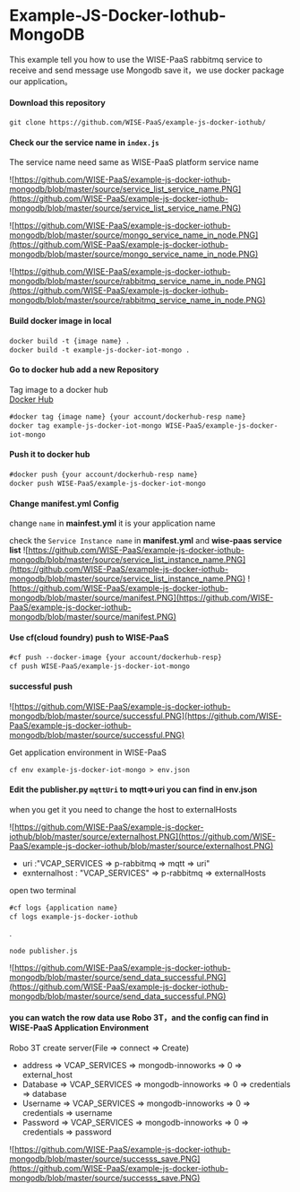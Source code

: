 # Example-JS-Docker-Iothub-MongoDB

This example tell you how to use the WISE-PaaS rabbitmq service to receive and send message use Mongodb save it，we use docker package our application。

#### Download this repository

    git clone https://github.com/WISE-PaaS/example-js-docker-iothub/
    
#### Check our the service name in `index.js`

The service name need same as WISE-PaaS platform service name

![https://github.com/WISE-PaaS/example-js-docker-iothub-mongodb/blob/master/source/service_list_service_name.PNG](https://github.com/WISE-PaaS/example-js-docker-iothub-mongodb/blob/master/source/service_list_service_name.PNG)

![https://github.com/WISE-PaaS/example-js-docker-iothub-mongodb/blob/master/source/mongo_service_name_in_node.PNG](https://github.com/WISE-PaaS/example-js-docker-iothub-mongodb/blob/master/source/mongo_service_name_in_node.PNG)

![https://github.com/WISE-PaaS/example-js-docker-iothub-mongodb/blob/master/source/rabbitmq_service_name_in_node.PNG](https://github.com/WISE-PaaS/example-js-docker-iothub-mongodb/blob/master/source/rabbitmq_service_name_in_node.PNG)

#### Build docker image in local
 
    docker build -t {image name} .
    docker build -t example-js-docker-iot-mongo .

#### Go to docker hub add a new **Repository**

Tag image to a docker hub  
[Docker Hub](https://hub.docker.com/)

    #docker tag {image name} {your account/dockerhub-resp name}
    docker tag example-js-docker-iot-mongo WISE-PaaS/example-js-docker-iot-mongo


#### Push it to docker hub

    #docker push {your account/dockerhub-resp name}
    docker push WISE-PaaS/example-js-docker-iot-mongo

#### Change **manifest.yml** Config

change `name` in **mainfest.yml** it is your application name

check the `Service Instance name` in **manifest.yml** and **wise-paas service list**
![https://github.com/WISE-PaaS/example-js-docker-iothub-mongodb/blob/master/source/service_list_instance_name.PNG](https://github.com/WISE-PaaS/example-js-docker-iothub-mongodb/blob/master/source/service_list_instance_name.PNG)
![https://github.com/WISE-PaaS/example-js-docker-iothub-mongodb/blob/master/source/manifest.PNG](https://github.com/WISE-PaaS/example-js-docker-iothub-mongodb/blob/master/source/manifest.PNG)

#### Use cf(cloud foundry) push to WISE-PaaS

    #cf push --docker-image {your account/dockerhub-resp}
    cf push WISE-PaaS/example-js-docker-iot-mongo
    

#### successful push

![https://github.com/WISE-PaaS/example-js-docker-iothub-mongodb/blob/master/source/successful.PNG](https://github.com/WISE-PaaS/example-js-docker-iothub-mongodb/blob/master/source/successful.PNG)


Get application environment in WISE-PaaS

    cf env example-js-docker-iot-mongo > env.json



#### Edit the **publisher.py** `mqttUri` to mqtt=>uri you can find in env.json 

when you get it you need to change the host to  externalHosts

![https://github.com/WISE-PaaS/example-js-docker-iothub/blob/master/source/externalhost.PNG](https://github.com/WISE-PaaS/example-js-docker-iothub/blob/master/source/externalhost.PNG)

* uri :"VCAP_SERVICES => p-rabbitmq => mqtt => uri"
* exnternalhost : "VCAP_SERVICES" => p-rabbitmq => externalHosts



open two terminal
    
    #cf logs {application name}
    cf logs example-js-docker-iothub 

.

    node publisher.js

![https://github.com/WISE-PaaS/example-js-docker-iothub-mongodb/blob/master/source/send_data_successful.PNG](https://github.com/WISE-PaaS/example-js-docker-iothub-mongodb/blob/master/source/send_data_successful.PNG)

#### you can watch the row data use Robo 3T，and the config can find in WISE-PaaS Application Environment

Robo 3T create server(File => connect => Create)

* address => VCAP_SERVICES => mongodb-innoworks => 0 => external_host
* Database => VCAP_SERVICES => mongodb-innoworks => 0 => credentials => database
* Username => VCAP_SERVICES => mongodb-innoworks => 0 => credentials => username
* Password => VCAP_SERVICES => mongodb-innoworks => 0 => credentials => password

![https://github.com/WISE-PaaS/example-js-docker-iothub-mongodb/blob/master/source/successs_save.PNG](https://github.com/WISE-PaaS/example-js-docker-iothub-mongodb/blob/master/source/successs_save.PNG)
